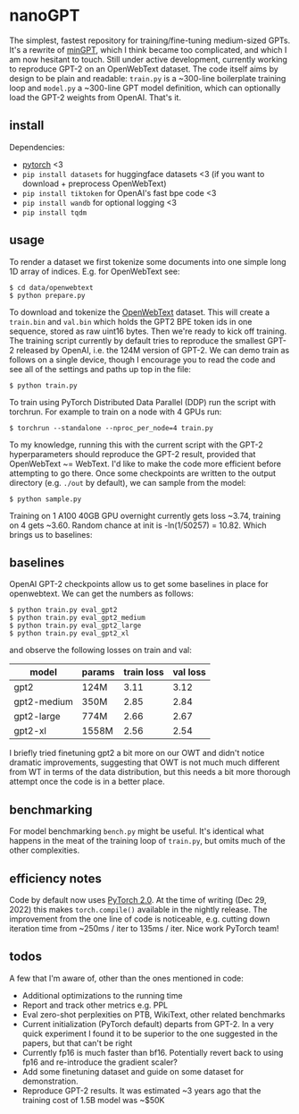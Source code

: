 
# nanoGPT

The simplest, fastest repository for training/fine-tuning medium-sized GPTs. It's a rewrite of [minGPT](https://github.com/karpathy/minGPT), which I think became too complicated, and which I am now hesitant to touch. Still under active development, currently working to reproduce GPT-2 on an OpenWebText dataset. The code itself aims by design to be plain and readable: `train.py` is a ~300-line boilerplate training loop and `model.py` a ~300-line GPT model definition, which can optionally load the GPT-2 weights from OpenAI. That's it.

## install

Dependencies:

- [pytorch](https://pytorch.org) <3
- `pip install datasets` for huggingface datasets <3 (if you want to download + preprocess OpenWebText)
- `pip install tiktoken` for OpenAI's fast bpe code <3
- `pip install wandb` for optional logging <3
- `pip install tqdm`

## usage

To render a dataset we first tokenize some documents into one simple long 1D array of indices. E.g. for OpenWebText see:

```
$ cd data/openwebtext
$ python prepare.py
```

To download and tokenize the [OpenWebText](https://huggingface.co/datasets/openwebtext) dataset. This will create a `train.bin` and `val.bin` which holds the GPT2 BPE token ids in one sequence, stored as raw uint16 bytes. Then we're ready to kick off training. The training script currently by default tries to reproduce the smallest GPT-2 released by OpenAI, i.e. the 124M version of GPT-2. We can demo train as follows on a single device, though I encourage you to read the code and see all of the settings and paths up top in the file:

```
$ python train.py
```

To train using PyTorch Distributed Data Parallel (DDP) run the script with torchrun. For example to train on a node with 4 GPUs run:

```
$ torchrun --standalone --nproc_per_node=4 train.py
```

To my knowledge, running this with the current script with the GPT-2 hyperparameters should reproduce the GPT-2 result, provided that OpenWebText ~= WebText. I'd like to make the code more efficient before attempting to go there. Once some checkpoints are written to the output directory (e.g. `./out` by default), we can sample from the model:

```
$ python sample.py
```

Training on 1 A100 40GB GPU overnight currently gets loss ~3.74, training on 4 gets ~3.60. Random chance at init is -ln(1/50257) = 10.82. Which brings us to baselines:

## baselines

OpenAI GPT-2 checkpoints allow us to get some baselines in place for openwebtext. We can get the numbers as follows:

```
$ python train.py eval_gpt2
$ python train.py eval_gpt2_medium
$ python train.py eval_gpt2_large
$ python train.py eval_gpt2_xl
```

and observe the following losses on train and val:

| model | params | train loss | val loss |
| ------| ------ | ---------- | -------- |
| gpt2 | 124M         | 3.11  | 3.12     |
| gpt2-medium | 350M  | 2.85  | 2.84     |
| gpt2-large | 774M   | 2.66  | 2.67     |
| gpt2-xl | 1558M     | 2.56  | 2.54     |

I briefly tried finetuning gpt2 a bit more on our OWT and didn't notice dramatic improvements, suggesting that OWT is not much much different from WT in terms of the data distribution, but this needs a bit more thorough attempt once the code is in a better place.

## benchmarking

For model benchmarking `bench.py` might be useful. It's identical what happens in the meat of the training loop of `train.py`, but omits much of the other complexities.

## efficiency notes

Code by default now uses [PyTorch 2.0](https://pytorch.org/get-started/pytorch-2.0/). At the time of writing (Dec 29, 2022) this makes `torch.compile()` available in the nightly release. The improvement from the one line of code is noticeable, e.g. cutting down iteration time from ~250ms / iter to 135ms / iter. Nice work PyTorch team!

## todos

A few that I'm aware of, other than the ones mentioned in code:

- Additional optimizations to the running time
- Report and track other metrics e.g. PPL
- Eval zero-shot perplexities on PTB, WikiText, other related benchmarks
- Current initialization (PyTorch default) departs from GPT-2. In a very quick experiment I found it to be superior to the one suggested in the papers, but that can't be right
- Currently fp16 is much faster than bf16. Potentially revert back to using fp16 and re-introduce the gradient scaler?
- Add some finetuning dataset and guide on some dataset for demonstration.
- Reproduce GPT-2 results. It was estimated ~3 years ago that the training cost of 1.5B model was ~$50K
